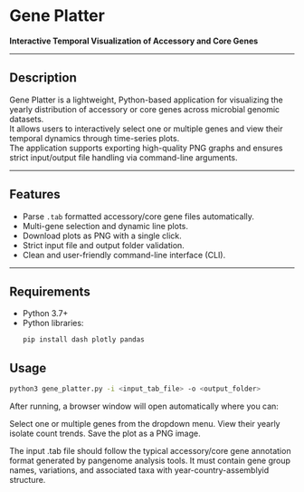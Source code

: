 # Gene Platter

**Interactive Temporal Visualization of Accessory and Core Genes**

---

## Description

Gene Platter is a lightweight, Python-based application for visualizing the yearly distribution of accessory or core genes across microbial genomic datasets.  
It allows users to interactively select one or multiple genes and view their temporal dynamics through time-series plots.  
The application supports exporting high-quality PNG graphs and ensures strict input/output file handling via command-line arguments.

---

## Features

- Parse `.tab` formatted accessory/core gene files automatically.
- Multi-gene selection and dynamic line plots.
- Download plots as PNG with a single click.
- Strict input file and output folder validation.
- Clean and user-friendly command-line interface (CLI).

---

## Requirements

- Python 3.7+
- Python libraries:
  ```bash
  pip install dash plotly pandas
  ```
## Usage
```bash
python3 gene_platter.py -i <input_tab_file> -o <output_folder>
```


After running, a browser window will open automatically where you can:

Select one or multiple genes from the dropdown menu.
View their yearly isolate count trends.
Save the plot as a PNG image.


The input .tab file should follow the typical accessory/core gene annotation format generated by pangenome analysis tools.
It must contain gene group names, variations, and associated taxa with year-country-assemblyid structure.

